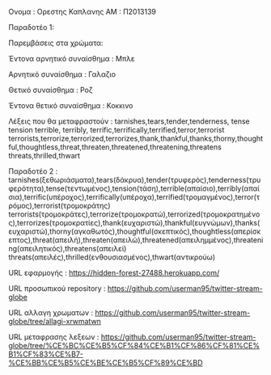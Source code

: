 Ονομα : Ορεστης Καπλανης
ΑΜ : Π2013139

Παραδοτέο 1: 

Παρεμβάσεις στα χρώματα:

Έντονα αρνητικό συναίσθημα : Μπλε 

Αρνητικό συναίσθημα : Γαλαζιο

Θετικό συναίσθημα : Ροζ

Έντονα θετικό συναίσθημα : Κοκκινο

Λέξεις που θα μεταφραστούν : tarnishes,tears,tender,tenderness,	tense	tension	terrible,	terribly,	terrific,terrifically,terrified,terror,terrorist	
terrorists,terrorize,terrorized,terrorizes,thank,thankful,thanks,thorny,thoughtful,thoughtless,threat,threaten,threatened,threatening,threatens
threats,thrilled,thwart

Παραδοτέο 2 : tarnishes(ξεθωριάσματα),tears(δάκρυα),tender(τρυφερός),tenderness(τρυφερότητα),tense(τεντωμένος),tension(τάση),terrible(απαίσιο),terribly(απαίσια),terrific(υπέροχος),terrifically(υπέροχα),terrified(τρομαγμένος),terror(τρόμος),terrorist(τρομοκράτης)	
terrorists(τρομοκράτες),terrorize(τρομοκρατώ),terrorized(τρομοκρατημένος),terrorizes(τρομοκρατίες),thank(ευχαριστώ),thankful(ευγνώμων),thanks(ευχαριστώ),thorny(αγκαθωτός),thoughtful(σκεπτικός),thoughtless(απερίσκεπτος),threat(απειλή),threaten(απειλώ),threatened(απειλημμένος),threatening(απειλητικός),threatens(απειλεί)
threats(απειλές),thrilled(ενθουσιασμένος),thwart(αντικρούω)

URL εφαρμογής : https://hidden-forest-27488.herokuapp.com/

URL προσωπικού repository : https://github.com/userman95/twitter-stream-globe

URL αλλαγη χρωματων : https://github.com/userman95/twitter-stream-globe/tree/allagi-xrwmatwn

URL μεταφρασης λεξεων : https://github.com/userman95/twitter-stream-globe/tree/%CE%BC%CE%B5%CF%84%CE%B1%CF%86%CF%81%CE%B1%CF%83%CE%B7-%CE%BB%CE%B5%CE%BE%CE%B5%CF%89%CE%BD

